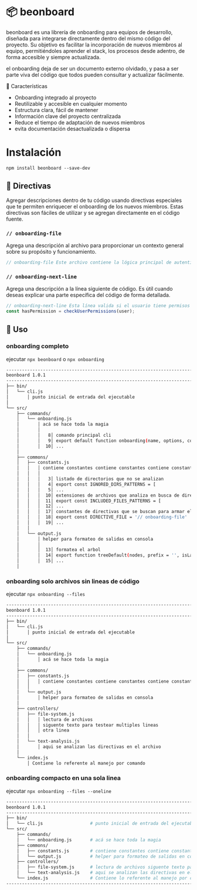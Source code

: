 # 📦 beonboard

beonboard es una librería de onboarding para equipos de desarrollo, 
diseñada para integrarse directamente dentro del mismo código del proyecto. 
Su objetivo es facilitar la incorporación de nuevos miembros al equipo, 
permitiéndoles aprender el stack, los procesos desde adentro, de forma accesible
y siempre actualizada.

el onboarding deja de ser un documento externo olvidado, y pasa a ser parte viva del código que todos pueden consultar y actualizar fácilmente.

🚀 Características
- Onboarding integrado al proyecto
- Reutilizable y accesible en cualquier momento
- Estructura clara, fácil de mantener
- Información clave del proyecto centralizada
- Reduce el tiempo de adaptación de nuevos miembros
- evita documentación desactualizada o dispersa

# Instalación

``npm install beonboard --save-dev``

## 📝 Directivas

Agregar descripciones dentro de tu código usando directivas especiales que te permiten enriquecer el onboarding de los nuevos miembros. Estas directivas son fáciles de utilizar y se agregan directamente en el código fuente.

### **`// onboarding-file`**
Agrega una descripción al archivo para proporcionar un contexto general sobre su propósito y funcionamiento.

```js
// onboarding-file Este archivo contiene la lógica principal de autenticación para el sistema.
```

### **`// onboarding-next-line`**
Agrega una descripción a la línea siguiente de código. Es útil cuando deseas explicar una parte específica del código de forma detallada.

```js
// onboarding-next-line Esta línea valida si el usuario tiene permisos para acceder a la página.
const hasPermission = checkUserPermissions(user);
```

## 🚀 Uso

### onboarding completo 
ejecutar ``npx beonboard`` o 
``npx onboarding``

```bash
----------------------------------------------------------------------------------------------------
beonboard 1.0.1
----------------------------------------------------------------------------------------------------
├── bin/
│   └── cli.js
│       │ punto inicial de entrada del ejecutable
│
└── src/
    ├── commands/
    │   └── onboarding.js
    │       │ acá se hace toda la magia
    │       │
    │       │   8│ comando principal cli
    │       │   9│ export default function onboarding(name, options, command) {
    │       │  10│ ...
    │
    ├── commons/
    │   ├── constants.js
    │   │   │ contiene constantes contiene constantes contiene constantes contiene constantes contiene constantes contiene constantes contiene constantes contiene constantes contiene constantes contiene constantes contiene constantes
    │   │   │
    │   │   │   3│ listado de directorios que no se analizan
    │   │   │   4│ export const IGNORED_DIRS_PATTERNS = [
    │   │   │   5│ ...
    │   │   │  10│ extensiones de archivos que analiza en busca de directivas
    │   │   │  11│ export const INCLUDED_FILES_PATTERNS = [
    │   │   │  12│ ...
    │   │   │  17│ constantes de directivas que se buscan para armar el tree
    │   │   │  18│ export const DIRECTIVE_FILE = '// onboarding-file'
    │   │   │  19│ ...
    │   │
    │   └── output.js
    │       │ helper para formateo de salidas en consola
    │       │
    │       │  13│ formatea el arbol
    │       │  14│ export function treeDefault(nodes, prefix = '', isLast = true) {
    │       │  15│ ...
    │
```

### onboarding solo archivos sin lineas de código 
ejecutar ``npx onboarding --files``

```bash
----------------------------------------------------------------------------------------------------
beonboard 1.0.1
----------------------------------------------------------------------------------------------------
├── bin/
│   └── cli.js
│       │ punto inicial de entrada del ejecutable
│
└── src/
    ├── commands/
    │   └── onboarding.js
    │       │ acá se hace toda la magia
    │
    ├── commons/
    │   ├── constants.js
    │   │   │ contiene constantes contiene constantes contiene constantes contiene constantes contiene constantes contiene constantes contiene constantes contiene constantes contiene constantes contiene constantes contiene constantes
    │   │
    │   └── output.js
    │       │ helper para formateo de salidas en consola
    │
    ├── controllers/
    │   ├── file-system.js
    │   │   │ lectura de archivos
    │   │   │ siguente texto para testear multiples lineas
    │   │   │ otra linea
    │   │
    │   └── text-analysis.js
    │       │ aqui se analizan las directivas en el archivo
    │
    └── index.js
        │ Contiene lo referente al manejo por comando
```

### onboarding compacto en una sola linea
ejecutar ``npx onboarding --files --oneline``

```bash
----------------------------------------------------------------------------------------------------
beonboard 1.0.1
----------------------------------------------------------------------------------------------------
├── bin/
│   └── cli.js                  # punto inicial de entrada del ejecutable
└── src/
    ├── commands/
    │   └── onboarding.js       # acá se hace toda la magia
    ├── commons/
    │   ├── constants.js        # contiene constantes contiene constantes contiene constantes contiene ...
    │   └── output.js           # helper para formateo de salidas en consola
    ├── controllers/
    │   ├── file-system.js      # lectura de archivos siguente texto para testear multiples lineas otr ...
    │   └── text-analysis.js    # aqui se analizan las directivas en el archivo
    └── index.js                # Contiene lo referente al manejo por comando
----------------------------------------------------------------------------------------------------
```
